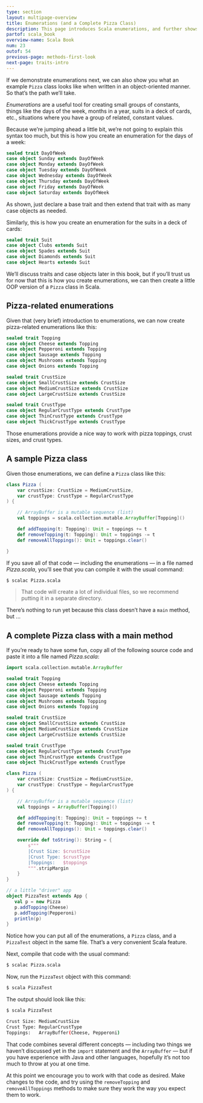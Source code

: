 ```yaml
---
type: section
layout: multipage-overview
title: Enumerations (and a Complete Pizza Class)
description: This page introduces Scala enumerations, and further shows how to create a complete OOP 'Pizza' class that uses those enumerations.
partof: scala_book
overview-name: Scala Book
num: 23
outof: 54
previous-page: methods-first-look
next-page: traits-intro
---
```



If we demonstrate enumerations next, we can also show you what an example `Pizza` class looks like when written in an object-oriented manner. So that’s the path we’ll take.

*Enumerations* are a useful tool for creating small groups of constants, things like the days of the week, months in a year, suits in a deck of cards, etc., situations where you have a group of related, constant values.

Because we’re jumping ahead a little bit, we’re not going to explain this syntax too much, but this is how you create an enumeration for the days of a week:

```scala
sealed trait DayOfWeek
case object Sunday extends DayOfWeek
case object Monday extends DayOfWeek
case object Tuesday extends DayOfWeek
case object Wednesday extends DayOfWeek
case object Thursday extends DayOfWeek
case object Friday extends DayOfWeek
case object Saturday extends DayOfWeek
```

As shown, just declare a base trait and then extend that trait with as many case objects as needed.

Similarly, this is how you create an enumeration for the suits in a deck of cards:

```scala
sealed trait Suit
case object Clubs extends Suit
case object Spades extends Suit
case object Diamonds extends Suit
case object Hearts extends Suit
```

We’ll discuss traits and case objects later in this book, but if you’ll trust us for now that this is how you create enumerations, we can then create a little OOP version of a `Pizza` class in Scala.



## Pizza-related enumerations

Given that (very brief) introduction to enumerations, we can now create pizza-related enumerations like this:

```scala
sealed trait Topping
case object Cheese extends Topping
case object Pepperoni extends Topping
case object Sausage extends Topping
case object Mushrooms extends Topping
case object Onions extends Topping

sealed trait CrustSize
case object SmallCrustSize extends CrustSize
case object MediumCrustSize extends CrustSize
case object LargeCrustSize extends CrustSize

sealed trait CrustType
case object RegularCrustType extends CrustType
case object ThinCrustType extends CrustType
case object ThickCrustType extends CrustType
```

Those enumerations provide a nice way to work with pizza toppings, crust sizes, and crust types.



## A sample Pizza class

Given those enumerations, we can define a `Pizza` class like this:

```scala
class Pizza (
    var crustSize: CrustSize = MediumCrustSize, 
    var crustType: CrustType = RegularCrustType
) {

    // ArrayBuffer is a mutable sequence (list)
    val toppings = scala.collection.mutable.ArrayBuffer[Topping]()

    def addTopping(t: Topping): Unit = toppings += t
    def removeTopping(t: Topping): Unit = toppings -= t
    def removeAllToppings(): Unit = toppings.clear()

}
```

If you save all of that code — including the enumerations — in a file named *Pizza.scala*, you’ll see that you can compile it with the usual command:

```sh
$ scalac Pizza.scala
```

>That code will create a lot of individual files, so we recommend putting it in a separate directory.

There’s nothing to run yet because this class doesn’t have a `main` method, but ...



## A complete Pizza class with a main method

If you’re ready to have some fun, copy all of the following source code and paste it into a file named *Pizza.scala*:

```scala
import scala.collection.mutable.ArrayBuffer

sealed trait Topping
case object Cheese extends Topping
case object Pepperoni extends Topping
case object Sausage extends Topping
case object Mushrooms extends Topping
case object Onions extends Topping

sealed trait CrustSize
case object SmallCrustSize extends CrustSize
case object MediumCrustSize extends CrustSize
case object LargeCrustSize extends CrustSize

sealed trait CrustType
case object RegularCrustType extends CrustType
case object ThinCrustType extends CrustType
case object ThickCrustType extends CrustType

class Pizza (
    var crustSize: CrustSize = MediumCrustSize, 
    var crustType: CrustType = RegularCrustType
) {

    // ArrayBuffer is a mutable sequence (list)
    val toppings = ArrayBuffer[Topping]()

    def addTopping(t: Topping): Unit = toppings += t
    def removeTopping(t: Topping): Unit = toppings -= t
    def removeAllToppings(): Unit = toppings.clear()

    override def toString(): String = {
        s"""
        |Crust Size: $crustSize
        |Crust Type: $crustType
        |Toppings:   $toppings
        """.stripMargin
    }
}

// a little "driver" app
object PizzaTest extends App {
   val p = new Pizza
   p.addTopping(Cheese)
   p.addTopping(Pepperoni)
   println(p)
}
```

Notice how you can put all of the enumerations, a `Pizza` class, and a `PizzaTest` object in the same file. That’s a very convenient Scala feature.

Next, compile that code with the usual command:

```sh
$ scalac Pizza.scala
```

Now, run the `PizzaTest` object with this command:

```sh
$ scala PizzaTest
```

The output should look like this:

```sh
$ scala PizzaTest

Crust Size: MediumCrustSize
Crust Type: RegularCrustType
Toppings:   ArrayBuffer(Cheese, Pepperoni)
```

That code combines several different concepts — including two things we haven’t discussed yet in the `import` statement and the `ArrayBuffer` — but if you have experience with Java and other languages, hopefully it’s not too much to throw at you at one time.

At this point we encourage you to work with that code as desired. Make changes to the code, and try using the `removeTopping` and `removeAllToppings` methods to make sure they work the way you expect them to work.




